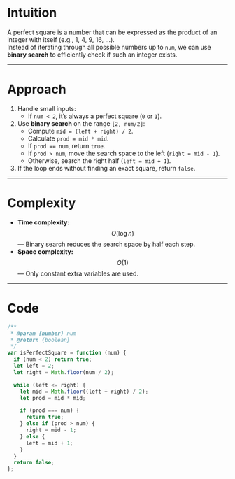 # Intuition

A perfect square is a number that can be expressed as the product of an integer with itself (e.g., 1, 4, 9, 16, ...).  
Instead of iterating through all possible numbers up to `num`, we can use **binary search** to efficiently check if such an integer exists.

---

# Approach

1. Handle small inputs:
   - If `num < 2`, it’s always a perfect square (`0` or `1`).
2. Use **binary search** on the range `[2, num/2]`:
   - Compute `mid = (left + right) / 2`.
   - Calculate `prod = mid * mid`.
   - If `prod == num`, return `true`.
   - If `prod > num`, move the search space to the left (`right = mid - 1`).
   - Otherwise, search the right half (`left = mid + 1`).
3. If the loop ends without finding an exact square, return `false`.

---

# Complexity

- **Time complexity:**  
  $$O(\log n)$$ — Binary search reduces the search space by half each step.
- **Space complexity:**  
  $$O(1)$$ — Only constant extra variables are used.

---

# Code

```javascript []
/**
 * @param {number} num
 * @return {boolean}
 */
var isPerfectSquare = function (num) {
  if (num < 2) return true;
  let left = 2;
  let right = Math.floor(num / 2);

  while (left <= right) {
    let mid = Math.floor((left + right) / 2);
    let prod = mid * mid;

    if (prod === num) {
      return true;
    } else if (prod > num) {
      right = mid - 1;
    } else {
      left = mid + 1;
    }
  }
  return false;
};
```
